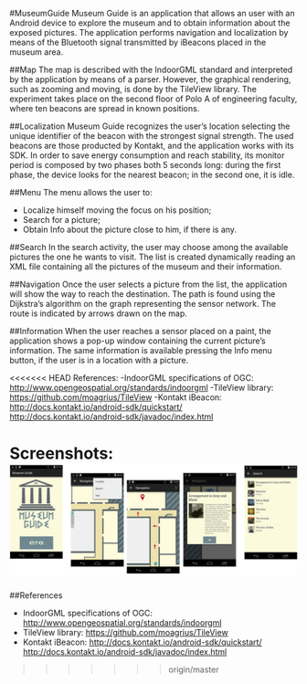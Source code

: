 #MuseumGuide
Museum Guide is an application that allows an user with an Android device to explore the museum and to obtain information about the exposed pictures.
The application performs navigation and localization by means of the Bluetooth signal transmitted by iBeacons placed in the museum area.

##Map
The map is described with the IndoorGML standard and interpreted by the application by means of a parser.
However, the graphical rendering, such as zooming and moving, is done by the TileView library.
The experiment takes place on the second floor of Polo A of engineering faculty, where ten beacons are spread in known positions.

##Localization
Museum Guide recognizes the user’s location selecting the unique identifier of the beacon with the strongest signal strength.
The used beacons are those producted by Kontakt, and the application works with its SDK.
In order to save energy consumption and reach stability, its monitor period is composed by two phases both 5 seconds long: during the first phase, the device looks for the nearest beacon; in the second one, it is idle.

##Menu
The menu allows the user to:
- Localize himself moving the focus on his position;
- Search for a picture;
- Obtain Info about the picture close to him, if there is any.

##Search
In the search activity, the user may choose among the available pictures the one he wants to visit.
The list is created dynamically reading an XML file containing all the pictures of the museum and their information.

##Navigation
Once the user selects a picture from the list, the application will show the way to reach the destination.
The path is found using the Dijkstra’s algorithm on the graph representing the sensor network.
The route is indicated by arrows drawn on the map.

##Information
When the user reaches a sensor placed on a paint, the application shows a pop-up window containing the current picture’s information.
The same information is available pressing the Info menu button, if the user is in a location with a picture.

<<<<<<< HEAD
References:
-IndoorGML specifications of OGC: http://www.opengeospatial.org/standards/indoorgml
-TileView library: https://github.com/moagrius/TileView
-Kontakt iBeacon: http://docs.kontakt.io/android-sdk/quickstart/ http://docs.kontakt.io/android-sdk/javadoc/index.html

Screenshots:
![Screenshot](screen.png)
=======
##References
- IndoorGML specifications of OGC: http://www.opengeospatial.org/standards/indoorgml
- TileView library: https://github.com/moagrius/TileView
- Kontakt iBeacon: http://docs.kontakt.io/android-sdk/quickstart/ http://docs.kontakt.io/android-sdk/javadoc/index.html
>>>>>>> origin/master
